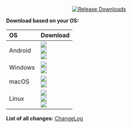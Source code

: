 <div align=center>

[![Release Downloads](https://img.shields.io/github/downloads/lzc1022/FlClash-Enhance/vVERSION/total?style=flat-square&logo=github)](https://img.shields.io/github/downloads/lzc1022/FlClash-Enhance/vVERSION/)

</div>

**Download based on your OS:**

<div align=left>
<table>
    <thead align=left>
        <tr>
            <th>OS</th>
            <th>Download</th>
        </tr>
    </thead>
    <tbody align=left>
        <tr>
        <td>Android</td>
            <td>
                <a href="https://github.com/lzc1022/FlClash-Enhance/releases/download/vVERSION/FlClash-VERSION-android-arm64-v8a.apk"><img src="https://img.shields.io/badge/APK-ARMv8-168039.svg?logo=android"></a><br>
                <a href="https://github.com/lzc1022/FlClash-Enhance/releases/download/vVERSION/FlClash-VERSION-android-armeabi-v7a.apk"><img src="https://img.shields.io/badge/APK-ARMv7-45bf55.svg?logo=android"></a><br>
                <a href="https://github.com/lzc1022/FlClash-Enhance/releases/download/vVERSION/FlClash-VERSION-android-x86_64.apk"><img src="https://img.shields.io/badge/APK-x64-96ed89.svg?logo=android"></a>
            </td>
        </tr>
        <tr>
            <td>Windows</td>
            <td>
                <a href="https://github.com/lzc1022/FlClash-Enhance/releases/download/vVERSION/FlClash-VERSION-windows-amd64-setup.exe"><img src="https://img.shields.io/badge/Setup-x64-2d7d9a.svg?logo=windows"></a><br>
                <a href="https://github.com/lzc1022/FlClash-Enhance/releases/download/vVERSION/FlClash-VERSION-windows-amd64.zip"><img src="https://img.shields.io/badge/Portable-x64-67b7d1.svg?logo=windows"></a>
            </td>
        </tr>
        <tr>
            <td>macOS</td>
            <td>
                <a href="https://github.com/lzc1022/FlClash-Enhance/releases/download/vVERSION/FlClash-VERSION-macos-arm64.dmg"><img src="https://img.shields.io/badge/DMG-Apple%20Silicon-%23000000.svg?logo=apple"></a><br>
                <a href="https://github.com/lzc1022/FlClash-Enhance/releases/download/vVERSION/FlClash-VERSION-macos-amd64.dmg"><img src="https://img.shields.io/badge/DMG-Intel%20X64-%2300A9E0.svg?logo=apple"></a><br>
            </td>
        </tr>
        <tr>
            <td>Linux</td>
            <td>
                <a href="https://github.com/lzc1022/FlClash-Enhance/releases/download/vVERSION/FlClash-VERSION-linux-amd64.AppImage"><img src="https://img.shields.io/badge/AppImage-x64-f84e29.svg?logo=linux"> </a><br>
                <a href="https://github.com/lzc1022/FlClash-Enhance/releases/download/vVERSION/FlClash-VERSION-linux-amd64.deb"><img src="https://img.shields.io/badge/DebPackage-x64-FF9966.svg?logo=debian"> </a><br>
                <a href="https://github.com/lzc1022/FlClash-Enhance/releases/download/vVERSION/FlClash-VERSION-linux-amd64.deb"><img src="https://img.shields.io/badge/RpmPackage-x64-F1B42F.svg?logo=redhat"> </a>
            </td>
        </tr>
    </tbody>
</table>


</div>

<div dir="ltr">

**List of all changes:** [ChangeLog](https://github.com/lzc1022/FlClash-Enhance/blob/main/CHANGELOG.md)

</div>